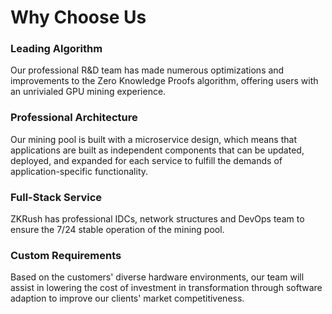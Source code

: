 # Why Choose Us

### Leading Algorithm

Our professional R&D team has made numerous optimizations and improvements to the Zero Knowledge Proofs algorithm, offering users with an unrivialed GPU mining experience.

 

### Professional Architecture

Our mining pool is built with a microservice design, which means that applications are built as independent components that can be updated, deployed, and expanded for each service to fulfill the demands of application-specific functionality.

 

### Full-Stack Service

ZKRush has professional IDCs, network structures and DevOps team to ensure the 7/24 stable operation of the mining pool.

 

### Custom Requirements

Based on the customers' diverse hardware environments, our team will assist in lowering the cost of investment in transformation through software adaption to improve our clients' market competitiveness.